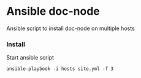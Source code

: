 # Ansible doc-node
Ansible script to install doc-node on multiple hosts

### Install
Start ansible script
```
ansible-playbook -i hosts site.yml -f 3
```
